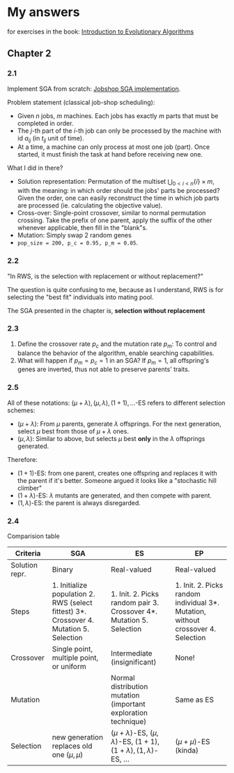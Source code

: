 # My answers
for exercises in the book: [Introduction to Evolutionary Algorithms](file:///E:/Computer%20Science/Research/Genetic%20and%20Evolutionary%20Computation/[Decision%20Engineering%20]%20Xinjie%20Yu,%20Mitsuo%20Gen%20(auth.)%20-%20Introduction%20to%20Evolutionary%20Algorithms%20(2010,%20Springer)%20[10.1007_978-1-84996-129-5]%20-%20libgen.li.pdf)

## Chapter 2
### 2.1
Implement SGA from scratch: [Jobshop SGA implementation](SGA_jobshop.cpp).

Problem statement (classical job-shop scheduling):
- Given $n$ jobs, $m$ machines. Each jobs has exactly $m$ parts that must be completed in order. 
- The $j$-th part of the $i$-th job can only be processed by the machine with id $a_{ij}$ (in $t_{ij}$ unit of time).
- At a time, a machine can only process at most one job (part). Once started, it must finish the task at hand before receiving new one. 

What I did in there?
- Solution representation: Permutation of the multiset $\bigcup_{0 < i < n} \{ i\} \times {m}$, with the meaning: in which order should the jobs' parts be processed? Given the order, one can easily reconstruct the time in which job parts are processed (ie. calculating the objective value).
- Cross-over: Single-point crossover, similar to normal permutation crossing. Take the prefix of one parent, apply the suffix of the other whenever applicable, then fill in the "blank"s.
- Mutation: Simply swap 2 random genes
- $\texttt{pop\_size = 200, p\_c = 0.95, p\_m = 0.05}$. 

### 2.2
"In RWS, is the selection with replacement or without replacement?"

The question is quite confusing to me, because as I understand, RWS is for selecting the "best fit" individuals into mating pool.

The SGA presented in the chapter is, **selection without replacement**

### 2.3
1. Define the crossover rate $p_c$ and the mutation rate $p_m$:
To control and balance the behavior of the algorithm, enable searching capabilities.
2. What will happen if $p_m = p_c = 1$ in an SGA? If $p_m = 1$, all offspring's genes are inverted, thus not able to preserve parents' traits.

### 2.5
All of these notations: $(\mu + \lambda), (\mu, \lambda), (1 + 1), \dots$-ES refers to different selection schemes:
- $(\mu + \lambda)$: From $\mu$ parents, generate $\lambda$ offsprings. For the next generation, select $\mu$ best from those of $\mu + \lambda$ ones.
- $(\mu, \lambda)$: Similar to above, but selects $\mu$ best **only** in the $\lambda$ offsprings generated.

Therefore:
- $(1+1)$-ES: from one parent, creates one offspring and replaces it with the parent if it's better. Someone argued it looks like a "stochastic hill climber" 
- $(1+\lambda)$-ES: $\lambda$ mutants are generated, and then compete with parent.
- $(1,\lambda)$-ES: the parent is always disregarded.

### 2.4
Comparision table

| Criteria        | SGA                                                                                         | ES                                                                                         | EP                                                                                  |
|-----------------|---------------------------------------------------------------------------------------------|--------------------------------------------------------------------------------------------|-------------------------------------------------------------------------------------|
| Solution  repr. | Binary                                                                                      | Real-valued                                                                                | Real-valued                                                                         |
| Steps           | 1. Initialize population  2. RWS (select fittest)  3*. Crossover  4. Mutation  5. Selection | 1. Init.  2. Picks random pair  3. Crossover  4*. Mutation  5. Selection                   | 1. Init.  2. Picks random individual  3*. Mutation, without crossover  4. Selection |
| Crossover       | Single point,  multiple point,  or uniform                                                  | Intermediate (insignificant)                                                               | None!                                                                               |
| Mutation        |                                                                                             | Normal distribution mutation (important exploration technique)                             | Same as ES                                                                          |
| Selection       | new generation replaces old one $(\mu,\mu)$                                                 | $(\mu + \lambda)$-ES, $(\mu, \lambda)$-ES, $(1+1), (1+\lambda), (1,\lambda)$-ES, $\dots$   | $(\mu + \mu)$-ES (kinda)                                                            |